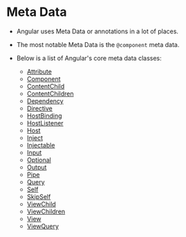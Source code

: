 # Meta Data

- Angular uses Meta Data or annotations in a lot of places.
- The most notable Meta Data is the `@component` meta data.
- Below is a list of Angular's core meta data classes:

    - [Attribute](https://angular.io/docs/ts/latest/api/core/AttributeMetadata-class.html)
    - [Component](https://angular.io/docs/ts/latest/api/core/ComponentMetadata-class.html)
    - [ContentChild](https://angular.io/docs/ts/latest/api/core/ContentChildMetadata-class.html)
    - [ContentChildren](https://angular.io/docs/ts/latest/api/core/ContentChildrenMetadata-class.html)
    - [Dependency](https://angular.io/docs/ts/latest/api/core/DependencyMetadata-class.html)
    - [Directive](https://angular.io/docs/ts/latest/api/core/DirectiveMetadata-class.html)
    - [HostBinding](https://angular.io/docs/ts/latest/api/core/HostBindingMetadata-class.html)
    - [HostListener](https://angular.io/docs/ts/latest/api/core/HostListenerMetadata-class.html)
    - [Host](https://angular.io/docs/ts/latest/api/core/HostMetadata-class.html)
    - [Inject](https://angular.io/docs/ts/latest/api/core/InjectMetadata-class.html)
    - [Injectable](https://angular.io/docs/ts/latest/api/core/InjectableMetadata-class.html)
    - [Input](https://angular.io/docs/ts/latest/api/core/InputMetadata-class.html)
    - [Optional](https://angular.io/docs/ts/latest/api/core/OptionalMetadata-class.html)
    - [Output](https://angular.io/docs/ts/latest/api/core/OutputMetadata-class.html)
    - [Pipe](https://angular.io/docs/ts/latest/api/core/PipeMetadata-class.html)
    - [Query](https://angular.io/docs/ts/latest/api/core/QueryMetadata-class.html)
    - [Self](https://angular.io/docs/ts/latest/api/core/SelfMetadata-class.html)
    - [SkipSelf](https://angular.io/docs/ts/latest/api/core/SkipSelfMetadata-class.html)
    - [ViewChild](https://angular.io/docs/ts/latest/api/core/ViewChildMetadata-class.html)
    - [ViewChildren](https://angular.io/docs/ts/latest/api/core/ViewChildrenMetadata-class.html)
    - [View](https://angular.io/docs/ts/latest/api/core/ViewMetadata-class.html)
    - [ViewQuery](https://angular.io/docs/ts/latest/api/core/ViewQueryMetadata-class.html)
